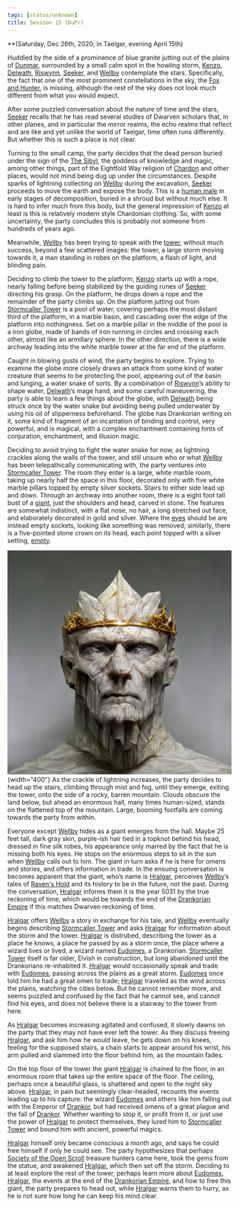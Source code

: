 ```yaml
---
tags: [status/unknown]
title: Session 15 (DuFr)
---
```



**(Saturday, Dec 26th, 2020; in Taelgar, evening April 15th)

Huddled by the side of a prominence of blue granite jutting out of the plains of [Dunmar](<../../../gazetteer/greater-dunmar/realms/dunmar/dunmar.md>), surrounded by a small calm spot in the howling storm, [Kenzo](<../../../people/pcs/dunmar-fellowship/kenzo.md>), [Delwath](<../../../people/pcs/dunmar-fellowship/delwath.md>), [Riswynn](<../../../people/pcs/dunmar-fellowship/riswynn.md>), [Seeker](<../../../people/pcs/dunmar-fellowship/seeker.md>), and [Wellby](<../../../people/pcs/dunmar-fellowship/wellby.md>) contemplate the stars. Specifically, the fact that one of the most prominent constellations in the sky, the [Fox and Hunter](<../../../cosmology/gods/demigods/fox-and-hunter.md>), is missing, although the rest of the sky does not look much different from what you would expect.

After some puzzled conversation about the nature of time and the stars, [Seeker](<../../../people/pcs/dunmar-fellowship/seeker.md>) recalls that he has read several studies of Dwarven scholars that, in other planes, and in particular the mirror realms, the echo realms that reflect and are like and yet unlike the world of Taelgar, time often runs differently. But whether this is such a place is not clear. 

Turning to the small camp, the party decides that the dead person buried under the sign of the [The Sibyl](<../../../cosmology/gods/incorporeal-gods/mos-numena/the-sibyl.md>), the goddess of knowledge and magic, among other things, part of the Eightfold Way religion of [Chardon](<../../../gazetteer/west-coast/chardonian-empire/chardon/chardon.md>) and other places, would not mind being dug up under the circumstances. Despite sparks of lightning collecting on [Wellby](<../../../people/pcs/dunmar-fellowship/wellby.md>) during the excavation, [Seeker](<../../../people/pcs/dunmar-fellowship/seeker.md>) proceeds to move the earth and expose the body. This is a [human male](<../../../people/chardonians/alban.md>) in early stages of decomposition, buried in a shroud but without much else. It is hard to infer much from this body, but the general impression of [Kenzo](<../../../people/pcs/dunmar-fellowship/kenzo.md>) at least is this is relatively modern style Chardonian clothing. So, with some uncertainty, the party concludes this is probably not someone from hundreds of years ago.

Meanwhile, [Wellby](<../../../people/pcs/dunmar-fellowship/wellby.md>) has been trying to speak with the [tower](<../../../gazetteer/greater-dunmar/dunmari-basin/stormcaller-tower.md>), without much success, beyond a few scattered images: the tower, a large storm moving towards it, a man standing in robes on the platform, a flash of light, and blinding pain.

Deciding to climb the tower to the platform, [Kenzo](<../../../people/pcs/dunmar-fellowship/kenzo.md>) starts up with a rope, nearly falling before being stabilized by the guiding runes of [Seeker](<../../../people/pcs/dunmar-fellowship/seeker.md>) directing his grasp. On the platform, he drops down a rope and the remainder of the party climbs up. On the platform jutting out from [Stormcaller Tower](<../../../gazetteer/greater-dunmar/dunmari-basin/stormcaller-tower.md>) is a pool of water, covering perhaps the most distant third of the platform, in a marble basin, and cascading over the edge of the platform into nothingness. Set on a marble pillar in the middle of the pool is a iron globe, made of bands of iron running in circles and crossing each other, almost like an armillary sphere. In the other direction, there is a wide archway leading into the white marble tower at the far end of the platform.

Caught in blowing gusts of wind, the party begins to explore. Trying to examine the globe more closely draws an attack from some kind of water creature that seems to be protecting the pool, appearing out of the basin and lunging, a water snake of sorts. By a combination of [Riswynn](<../../../people/pcs/dunmar-fellowship/riswynn.md>)’s ability to shape water, [Delwath](<../../../people/pcs/dunmar-fellowship/delwath.md>)’s mage hand, and some careful maneuvering, the party is able to learn a few things about the globe, with [Delwath](<../../../people/pcs/dunmar-fellowship/delwath.md>) being struck once by the water snake but avoiding being pulled underwater by using his oil of slipperness beforehand. The globe has Drankorian writing on it, some kind of fragment of an incantation of binding and control, very powerful, and is magical, with a complex enchantment containing hints of conjuration, enchantment, and illusion magic. 

Deciding to avoid trying to fight the water snake for now, as lightning crackles along the walls of the tower, and still unsure who or what [Wellby](<../../../people/pcs/dunmar-fellowship/wellby.md>) has been telepathically communicating with, the party ventures into [Stormcaller Tower](<../../../gazetteer/greater-dunmar/dunmari-basin/stormcaller-tower.md>). The room they enter is a large, white marble room, taking up nearly half the space in this floor, decorated only with five white marble pillars topped by empty silver sockets. Stairs to either side lead up and down. Through an archway into another room, there is a eight foot tall bust of a [giant](<../../../people/giants/hralgar.md>), just the shoulders and head, carved in stone. The features are somewhat indistinct, with a flat nose, no hair, a long stretched out face, and elaborately decorated in gold and silver. Where the [eyes](<../treasure/treasure-from-stormcaller-tower/hralgar-s-eyes.md>) should be are instead empty sockets, looking like something was removed; similarly, there is a five-pointed stone crown on its head, each point topped with a silver setting, [empty](<../treasure/treasure-from-stormcaller-tower/binding-stones.md>). 

![Hralgar Statue](../../../assets/hralgar-statue.png){width="400"}
As the crackle of lightning increases, the party decides to head up the stairs, climbing through mist and fog, until they emerge, exiting the tower, onto the side of a rocky, barren mountain. Clouds obscure the land below, but ahead an enormous hall, many times human-sized, stands on the flattened top of the mountain. Large, booming footfalls are coming towards the party from within.

Everyone except [Wellby](<../../../people/pcs/dunmar-fellowship/wellby.md>) hides as a giant emerges from the hall. Maybe 25 feet tall, dark gray skin, purple-ish hair tied in a topknot behind his head, dressed in fine silk robes, his appearance only marred by the fact that he is missing both his eyes. He stops on the enormous steps to sit in the sun when [Wellby](<../../../people/pcs/dunmar-fellowship/wellby.md>) calls out to him. The giant in turn asks if he is here for omens and stories, and offers information in trade. In the ensuing conversation is becomes apparent that the giant, who’s name is [Hralgar](<../../../people/giants/hralgar.md>), perceives [Wellby](<../../../people/pcs/dunmar-fellowship/wellby.md>)’s tales of [Raven's Hold](<../../../gazetteer/greater-dunmar/dunmari-basin/raven-s-hold.md>) and its history to be in the future, not the past. During the conversation, [Hralgar](<../../../people/giants/hralgar.md>) informs them it is the year 5031 by the true reckoning of time, which would be towards the end of the [Drankorian Empire](<../../../history/drankorian-era/drankorian-empire.md>) if this matches Dwarven reckoning of time. 

[Hralgar](<../../../people/giants/hralgar.md>) offers [Wellby](<../../../people/pcs/dunmar-fellowship/wellby.md>) a story in exchange for his tale, and [Wellby](<../../../people/pcs/dunmar-fellowship/wellby.md>) eventually begins describing [Stormcaller Tower](<../../../gazetteer/greater-dunmar/dunmari-basin/stormcaller-tower.md>) and asks [Hralgar](<../../../people/giants/hralgar.md>) for information about the storm and the tower. [Hralgar](<../../../people/giants/hralgar.md>) is distrubed, describing the tower as a place he knows, a place he passed by as a storm once, the place where a wizard lives or lived, a wizard named [Eudomes](<../../../people/historical-figures/eudomes.md>), a Drankorian. [Stormcaller Tower](<../../../gazetteer/greater-dunmar/dunmari-basin/stormcaller-tower.md>) itself is far older, Elvish in construction, but long abandoned until the Drankorians re-inhabited it. [Hralgar](<../../../people/giants/hralgar.md>) would occasionally speak and trade with [Eudomes](<../../../people/historical-figures/eudomes.md>), passing across the plains as a great storm. [Eudomes](<../../../people/historical-figures/eudomes.md>) once told him he had a great omen to trade; [Hralgar](<../../../people/giants/hralgar.md>) traveled as the wind across the plains, watching the cities below. But he cannot remember more, and seems puzzled and confused by the fact that he cannot see, and cannot find his eyes, and does not believe there is a stairway to the tower from here. 

As [Hralgar](<../../../people/giants/hralgar.md>) becomes increasing agitated and confused, it slowly dawns on the party that they may not have ever left the tower. As they discuss freeing [Hralgar](<../../../people/giants/hralgar.md>), and ask him how he would leave, he gets down on his knees, feeling for the supposed stairs, a chain starts to appear around his wrist, his arm pulled and slammed into the floor behind him, as the mountain fades. 

On the top floor of the tower the giant [Hralgar](<../../../people/giants/hralgar.md>) is chained to the floor, in an enormous room that takes up the entire space of the floor. The ceiling, perhaps once a beautiful glass, is shattered and open to the night sky above. [Hralgar](<../../../people/giants/hralgar.md>), in pain but seemingly clear-headed, recounts the events leading up to his capture: the wizard [Eudomes](<../../../people/historical-figures/eudomes.md>) and others like him falling out with the Emperor of [Drankor](<../../../history/drankorian-era/drankor.md>), but had received omens of a great plague and the fall of [Drankor](<../../../history/drankorian-era/drankor.md>). Whether wanting to stop it, or profit from it, or just use the power of [Hralgar](<../../../people/giants/hralgar.md>) to protect themselves, they lured him to [Stormcaller Tower](<../../../gazetteer/greater-dunmar/dunmari-basin/stormcaller-tower.md>) and bound him with ancient, powerful magics. 

[Hralgar](<../../../people/giants/hralgar.md>) himself only became conscious a month ago, and says he could free himself if only he could see. The party hypothesizes that perhaps [Society of the Open Scroll](<../../../groups/society-of-the-open-scroll.md>) treasure hunters came here, took the gems from the statue, and awakened [Hralgar](<../../../people/giants/hralgar.md>), which then set off the storm. Deciding to at least explore the rest of the tower, perhaps learn more about [Eudomes](<../../../people/historical-figures/eudomes.md>), [Hralgar](<../../../people/giants/hralgar.md>), the events at the end of the [Drankorian Empire](<../../../history/drankorian-era/drankorian-empire.md>), and how to free this giant, the party prepares to head out, while [Hralgar](<../../../people/giants/hralgar.md>) warns them to hurry, as he is not sure how long he can keep his mind clear.
